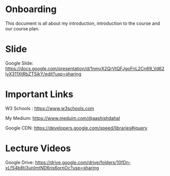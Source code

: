 # Onboarding
This document is all about my introduction, introduction to the course and our course plan. 

# Slide
Google Slide: https://docs.google.com/presentation/d/1nmvX2QrVtQFJgoFnL2Cn69_Vd62lyX311XtRbZTSikY/edit?usp=sharing

# Important Links
W3 Schools : https://www.w3schools.com <br/>

My Medium: https://www.meduim.com/@aashishdahal <br/>

Google CDN: https://developers.google.com/speed/libraries#jquery

# Lecture Videos 
Google Drive: https://drive.google.com/drive/folders/10fDn-xLfS4b8tj3unImtND6rjs6ornOc?usp=sharing
